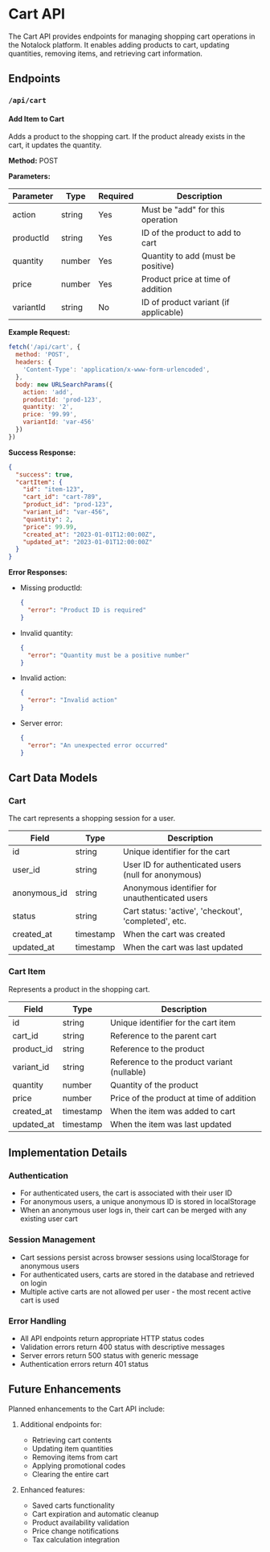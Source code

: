 # Cart API

The Cart API provides endpoints for managing shopping cart operations in the Notalock platform. It enables adding products to cart, updating quantities, removing items, and retrieving cart information.

## Endpoints

### `/api/cart`

#### Add Item to Cart

Adds a product to the shopping cart. If the product already exists in the cart, it updates the quantity.

**Method:** POST

**Parameters:**

| Parameter  | Type   | Required | Description                                       |
|------------|--------|----------|---------------------------------------------------|
| action     | string | Yes      | Must be "add" for this operation                  |
| productId  | string | Yes      | ID of the product to add to cart                  |
| quantity   | number | Yes      | Quantity to add (must be positive)                |
| price      | number | Yes      | Product price at time of addition                 |
| variantId  | string | No       | ID of product variant (if applicable)             |

**Example Request:**

```javascript
fetch('/api/cart', {
  method: 'POST',
  headers: {
    'Content-Type': 'application/x-www-form-urlencoded',
  },
  body: new URLSearchParams({
    action: 'add',
    productId: 'prod-123',
    quantity: '2',
    price: '99.99',
    variantId: 'var-456'
  })
})
```

**Success Response:**

```json
{
  "success": true,
  "cartItem": {
    "id": "item-123",
    "cart_id": "cart-789",
    "product_id": "prod-123",
    "variant_id": "var-456",
    "quantity": 2,
    "price": 99.99,
    "created_at": "2023-01-01T12:00:00Z",
    "updated_at": "2023-01-01T12:00:00Z"
  }
}
```

**Error Responses:**

- Missing productId:
  ```json
  {
    "error": "Product ID is required"
  }
  ```

- Invalid quantity:
  ```json
  {
    "error": "Quantity must be a positive number"
  }
  ```

- Invalid action:
  ```json
  {
    "error": "Invalid action"
  }
  ```

- Server error:
  ```json
  {
    "error": "An unexpected error occurred"
  }
  ```

## Cart Data Models

### Cart

The cart represents a shopping session for a user.

| Field        | Type      | Description                                          |
|--------------|-----------|------------------------------------------------------|
| id           | string    | Unique identifier for the cart                       |
| user_id      | string    | User ID for authenticated users (null for anonymous) |
| anonymous_id | string    | Anonymous identifier for unauthenticated users       |
| status       | string    | Cart status: 'active', 'checkout', 'completed', etc. |
| created_at   | timestamp | When the cart was created                            |
| updated_at   | timestamp | When the cart was last updated                       |

### Cart Item

Represents a product in the shopping cart.

| Field       | Type      | Description                                      |
|-------------|-----------|--------------------------------------------------|
| id          | string    | Unique identifier for the cart item              |
| cart_id     | string    | Reference to the parent cart                     |
| product_id  | string    | Reference to the product                         |
| variant_id  | string    | Reference to the product variant (nullable)      |
| quantity    | number    | Quantity of the product                          |
| price       | number    | Price of the product at time of addition         |
| created_at  | timestamp | When the item was added to cart                  |
| updated_at  | timestamp | When the item was last updated                   |

## Implementation Details

### Authentication

- For authenticated users, the cart is associated with their user ID
- For anonymous users, a unique anonymous ID is stored in localStorage
- When an anonymous user logs in, their cart can be merged with any existing user cart

### Session Management

- Cart sessions persist across browser sessions using localStorage for anonymous users
- For authenticated users, carts are stored in the database and retrieved on login
- Multiple active carts are not allowed per user - the most recent active cart is used

### Error Handling

- All API endpoints return appropriate HTTP status codes
- Validation errors return 400 status with descriptive messages
- Server errors return 500 status with generic message
- Authentication errors return 401 status

## Future Enhancements

Planned enhancements to the Cart API include:

1. Additional endpoints for:
   - Retrieving cart contents
   - Updating item quantities
   - Removing items from cart
   - Applying promotional codes
   - Clearing the entire cart

2. Enhanced features:
   - Saved carts functionality
   - Cart expiration and automatic cleanup
   - Product availability validation
   - Price change notifications
   - Tax calculation integration
